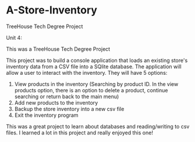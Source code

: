 # A-Store-Inventory

TreeHouse Tech Degree Project

Unit 4:

This was a TreeHouse Tech Degree Project

This project was to build a console application that loads an existing 
store's inventory data from a CSV file into a SQlite database. The application
will allow a user to interact with the inventory. They will have 5 options: 
1) View products in the inventory (Searching by product ID. In the view products option, there is an option to delete a product, continue searching
  or return back to the main menu) 
3) Add new products to the inventory
4) Backup the store inventory into a new csv file
5) Exit the inventory program


This was a great project to learn about databases and reading/writing to csv files.
I learned a lot in this project and really enjoyed this one!
